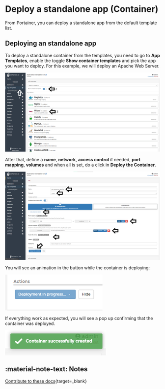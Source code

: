 # Deploy a standalone app (Container)

From Portainer, you can deploy a standalone app from the default template list.

## Deploying an standalone app

To deploy a standalone container from the templates, you need to go to <b>App Templates</b>, enable the toggle <b>Show container templates</b> and pick the app you want to deploy. For this example, we will deploy an Apache Web Server.

![templates](assets/container-1.png)

After that, define a <b>name</b>, <b>network</b>, <b>access control</b> if needed, <b>port mapping</b>, <b>volumes</b> and when all is set, do a click in <b>Deploy the Container</b>.

![templates](assets/container-2.png)

You will see an animation in the button while the container is deploying:

![templates](assets/container-3.png)

If everything work as expected, you will see a pop up confirming that the container was deployed.

![templates](assets/container-4.png)

## :material-note-text: Notes

[Contribute to these docs](https://github.com/portainer/portainer-docs/blob/master/contributing.md){target=_blank}